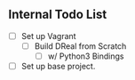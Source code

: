 ## Internal Todo List ## 

  - [ ] Set up Vagrant
    - [ ] Build DReal from Scratch 
      - [ ] w/ Python3 Bindings
  - [ ] Set up base project. 
